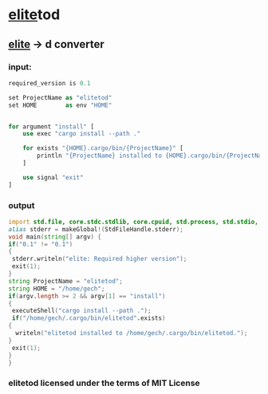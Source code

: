 # [elite](https://github.com/ferhatgec/elite)tod
## [elite](https://github.com/ferhatgec/elite) -> d converter

### input:
```rs
required_version is 0.1

set ProjectName as "elitetod"
set HOME        as env "HOME"


for argument "install" [
    use exec "cargo install --path ."

    for exists "{HOME}.cargo/bin/{ProjectName}" [
        println "{ProjectName} installed to {HOME}.cargo/bin/{ProjectName}."
    ]

    use signal "exit"
]
```

### output
```d
import std.file, core.stdc.stdlib, core.cpuid, std.process, std.stdio, std.string;
alias stderr = makeGlobal!(StdFileHandle.stderr); 
void main(string[] argv) {
if("0.1" != "0.1")
{
 stderr.writeln("elite: Required higher version");
 exit(1);
}
string ProjectName = "elitetod";
string HOME = "/home/gech";
if(argv.length >= 2 && argv[1] == "install")
{
 executeShell("cargo install --path .");
 if("/home/gech/.cargo/bin/elitetod".exists)
{
  writeln("elitetod installed to /home/gech/.cargo/bin/elitetod.");
}
 exit(1);
}
}

```

### elitetod licensed under the terms of MIT License
